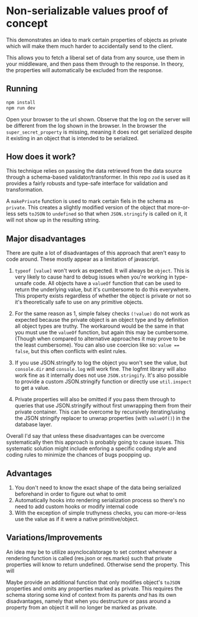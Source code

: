# Non-serializable values proof of concept

This demonstrates an idea to mark certain properties of objects as private which will make them much harder to accidentally send to the client.

This allows you to fetch a liberal set of data from any source, use them in your middleware, and then pass them through to the response. 
In theory, the properties will automatically be excluded from the response.

## Running

```sh
npm install
npm run dev
```

Open your browser to the url shown. Observe that the log on the server will be different from the log shown in the browser. In the browser the `super_secret_property` is missing, meaning it does not get serialized despite it existing in an object that is intended to be serialized.

## How does it work?

This technique relies on passing the data retrieved from the data source through a schema-based validator/transformer. 
In this repo `zod` is used as it provides a fairly robusts and type-safe interface for validation and transformation.

A `makePrivate` function is used to mark certain fiels in the schema as `private`. This creates a slightly modified version of the object
that more-or-less sets `toJSON` to `undefined` so that when `JSON.stringify` is called on it, it will not show up in the resulting string.

## Major disadvantages

There are quite a lot of disadvantages of this approach that aren't easy to code around. These mostly appear as a limitation of javascript.

1. `typeof [value]` won't work as expected. It will always be `object`. This is very likely to cause hard to debug issues when you're working in type-unsafe code. All objects have a `valueOf` function that can be used to return the underlying value, but it's cumbersome to do this everywhere. This property exists regardless of whether the object is private or not so it's theoretically safe to use on any primitive objects.

2. For the same reason as 1, simple falsey checks `(!value)` do not work as expected because the private object is an object type and by definition all object types are truthy. The workaround would be the same in that you must use the `valueOf` function, but again this may be cumbersome. (Though when compared to alternative approaches it may prove to be the least cumbersome). You can also use coercion like so: `value == false`, but this often conflicts with eslint rules.

3. If you use JSON.stringify to log the object you won't see the value, but `console.dir` and `console.log` will work fine. The logfmt library will also work fine as it internally does not use `JSON.stringify`. It's also possible to provide a custom JSON.stringify function or directly use `util.inspect` to get a value.

4. Private properties will also be omitted if you pass them through to queries that use JSON.stringify without first unwrapping them from their private container. This can be overcome by recursively iterating/using the JSON stringify replacer to unwrap properties (with `valueOf()`) in the database layer.

Overall I'd say that unless these disadvantages can be overcome systematically then this approach is probably going to cause issues. This systematic solution might include enforing a specific coding style and coding rules to minimize the chances of bugs poopping up.

## Advantages

1. You don't need to know the exact shape of the data being serialized beforehand in order to figure out what to omit
2. Automatically hooks into rendering serialization process so there's no need to add custom hooks or modify internal code 
3. With the exception of simple truthyness checks, you can more-or-less use the value as if it were a native primitive/object.

## Variations/Improvements

An idea may be to utilize asynclocalstorage to set context whenever a rendering function is called (res.json or res.marko) such that private properties will know
to return undefined. Otherwise send the property. This will 

Maybe provide an additional function that only modifies object's `toJSON` properties and omits any properties marked as private. This requires the schema storing some kind of context from its parents _and_ has its own disadvantages, namely that when you destructure or pass around a property from an object it will no longer be marked as private.